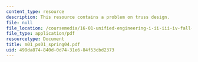```yaml
---
content_type: resource
description: This resource contains a problem on truss design.
file: null
file_location: /coursemedia/16-01-unified-engineering-i-ii-iii-iv-fall-2005-spring-2006/499da874840d0d7431e684f53cbd2373_m01_ps01_spring04.pdf
file_type: application/pdf
resourcetype: Document
title: m01_ps01_spring04.pdf
uid: 499da874-840d-0d74-31e6-84f53cbd2373
---
```

